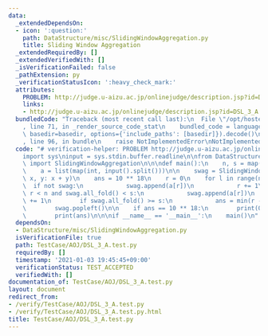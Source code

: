 ```yaml
---
data:
  _extendedDependsOn:
  - icon: ':question:'
    path: DataStructure/misc/SlidingWindowAggregation.py
    title: Sliding Window Aggregation
  _extendedRequiredBy: []
  _extendedVerifiedWith: []
  _isVerificationFailed: false
  _pathExtension: py
  _verificationStatusIcon: ':heavy_check_mark:'
  attributes:
    PROBLEM: http://judge.u-aizu.ac.jp/onlinejudge/description.jsp?id=DSL_3_A
    links:
    - http://judge.u-aizu.ac.jp/onlinejudge/description.jsp?id=DSL_3_A
  bundledCode: "Traceback (most recent call last):\n  File \"/opt/hostedtoolcache/Python/3.9.1/x64/lib/python3.9/site-packages/onlinejudge_verify/documentation/build.py\"\
    , line 71, in _render_source_code_stat\n    bundled_code = language.bundle(stat.path,\
    \ basedir=basedir, options={'include_paths': [basedir]}).decode()\n  File \"/opt/hostedtoolcache/Python/3.9.1/x64/lib/python3.9/site-packages/onlinejudge_verify/languages/python.py\"\
    , line 96, in bundle\n    raise NotImplementedError\nNotImplementedError\n"
  code: "# verification-helper: PROBLEM http://judge.u-aizu.ac.jp/onlinejudge/description.jsp?id=DSL_3_A\n\
    import sys\ninput = sys.stdin.buffer.readline\n\nfrom DataStructure.misc.SlidingWindowAggregation\
    \ import SlidingWindowAggregation\n\n\ndef main():\n    n, s = map(int, input().split())\n\
    \    a = list(map(int, input().split()))\n\n    swag = SlidingWindowAggregation(lambda\
    \ x, y: x + y)\n    ans = 10 ** 18\n    r = 0\n    for l in range(n):\n      \
    \  if not swag:\n            swag.append(a[r])\n            r += 1\n        while\
    \ r < n and swag.all_fold() < s:\n            swag.append(a[r])\n            r\
    \ += 1\n        if swag.all_fold() >= s:\n            ans = min(r - l, ans)\n\
    \        swag.popleft()\n\n    if ans == 10 ** 18:\n        print(0)\n    else:\n\
    \        print(ans)\n\n\nif __name__ == '__main__':\n    main()\n"
  dependsOn:
  - DataStructure/misc/SlidingWindowAggregation.py
  isVerificationFile: true
  path: TestCase/AOJ/DSL_3_A.test.py
  requiredBy: []
  timestamp: '2021-01-03 19:45:45+09:00'
  verificationStatus: TEST_ACCEPTED
  verifiedWith: []
documentation_of: TestCase/AOJ/DSL_3_A.test.py
layout: document
redirect_from:
- /verify/TestCase/AOJ/DSL_3_A.test.py
- /verify/TestCase/AOJ/DSL_3_A.test.py.html
title: TestCase/AOJ/DSL_3_A.test.py
---
```

